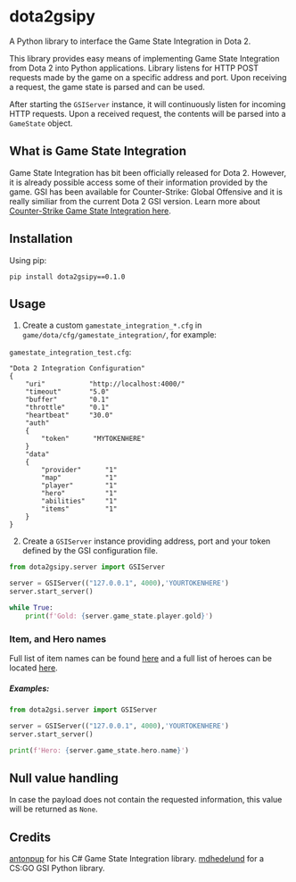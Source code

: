 # dota2gsipy
A Python library to interface the Game State Integration in Dota 2.

This library provides easy means of implementing Game State Integration from Dota 2 into Python applications. Library listens for HTTP POST requests made by the game on a specific address and port. Upon receiving a request, the game state is parsed and can be used.

After starting the `GSIServer` instance, it will continuously listen for incoming HTTP requests. Upon a received request, the contents will be parsed into a `GameState` object.

## What is Game State Integration
Game State Integration has bit been officially released for Dota 2. However, it is already possible access some of their information provided by the game. GSI has been available for Counter-Strike: Global Offensive and it is really similiar from the current Dota 2 GSI version. Learn more about [Counter-Strike Game State Integration here](https://developer.valvesoftware.com/wiki/Counter-Strike:_Global_Offensive_Game_State_Integration).

## Installation
Using pip:

```
pip install dota2gsipy==0.1.0
```

## Usage
1. Create a custom `gamestate_integration_*.cfg` in `game/dota/cfg/gamestate_integration/`, for example:  

`gamestate_integration_test.cfg`:
```
"Dota 2 Integration Configuration"
{
    "uri"           "http://localhost:4000/"
    "timeout"       "5.0"
    "buffer"        "0.1"
    "throttle"      "0.1"
    "heartbeat"     "30.0"
    "auth"
    {
        "token"      "MYTOKENHERE"
    }
    "data"
    {
        "provider"      "1"
        "map"           "1"
        "player"        "1"
        "hero"          "1"
        "abilities"     "1"
        "items"         "1"
    }
}
```

2. Create a `GSIServer` instance providing address, port and your token defined by the GSI configuration file.

```python
from dota2gsipy.server import GSIServer

server = GSIServer(("127.0.0.1", 4000),'YOURTOKENHERE')
server.start_server()

while True:
    print(f'Gold: {server.game_state.player.gold}')
```

### Item, and Hero names
Full list of item names can be found [here](http://dota2.gamepedia.com/Cheats#Item_names) and a full list of heroes can be located [here](http://dota2.gamepedia.com/Cheats#Hero_names).

##### Examples:
```python
from dota2gsi.server import GSIServer

server = GSIServer(("127.0.0.1", 4000),'YOURTOKENHERE')
server.start_server()

print(f'Hero: {server.game_state.hero.name}')
```

## Null value handling
In case the payload does not contain the requested information, this value will be returned as `None`.

## Credits
[antonpup](https://github.com/antonpup/) for his C# Game State Integration library.
[mdhedelund](https://github.com/mdhedelund) for a CS:GO GSI Python library.

